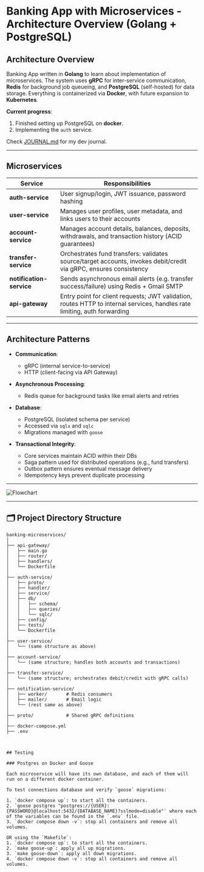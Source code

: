 # Banking App with Microservices - Architecture Overview (Golang + PostgreSQL)

## Architecture Overview

Banking App written in **Golang** to learn about implementation of microservices. The system uses **gRPC** for inter-service communication, **Redis** for background job queueing, and **PostgreSQL** (self-hosted) for data storage. Everything is containerized via **Docker**, with future expansion to **Kubernetes**.

**Current progress**: 

1. Finished setting up PostgreSQL on **docker**.
2. Implementing the `auth` service.

Check [JOURNAL.md](./JOURNAL.md) for my dev journal.

---
## Microservices

| Service                   | Responsibilities                                                                 |
|---------------------------|-----------------------------------------------------------------------------------|
| **auth-service**          | User signup/login, JWT issuance, password hashing                 |
| **user-service**          | Manages user profiles, user metadata, and links users to their accounts          |
| **account-service**       | Manages account details, balances, deposits, withdrawals, and transaction history (ACID guarantees) |
| **transfer-service**      | Orchestrates fund transfers: validates source/target accounts, invokes debit/credit via gRPC, ensures consistency |
| **notification-service**  | Sends asynchronous email alerts (e.g. transfer success/failure) using Redis + Gmail SMTP |
| **api-gateway**           | Entry point for client requests; JWT validation, routes HTTP to internal services, handles rate limiting, auth forwarding |

---

## Architecture Patterns

- **Communication**:  
  - gRPC (internal service-to-service)  
  - HTTP (client-facing via API Gateway)

- **Asynchronous Processing**:  
  - Redis queue for background tasks like email alerts and retries

- **Database**:  
  - PostgreSQL (isolated schema per service)  
  - Accessed via `sqlx` and `sqlc`  
  - Migrations managed with `goose`

- **Transactional Integrity**:  
  - Core services maintain ACID within their DBs  
  - Saga pattern used for distributed operations (e.g., fund transfers)  
  - Outbox pattern ensures eventual message delivery  
  - Idempotency keys prevent duplicate processing

---

![Flowchart](https://www.mermaidchart.com/raw/48a2029d-139d-4572-b015-3b6bcbcac784?theme=light&version=v0.1&format=svg)

---

## 🗂️ Project Directory Structure

```text
banking-microservices/
│
├── api-gateway/
│   ├── main.go
│   ├── router/
│   ├── handlers/
│   └── Dockerfile
│
├── auth-service/
│   ├── proto/
│   ├── handler/
│   ├── service/
│   ├── db/
│   │   ├── schema/
│   │   ├── queries/
│   │   └── sqlc/
│   ├── config/
│   ├── tests/
│   └── Dockerfile
│
├── user-service/
│   └── (same structure as above)
│
├── account-service/
│   └── (same structure; handles both accounts and transactions)
│
├── transfer-service/
│   └── (same structure; orchestrates debit/credit with gRPC calls)
│
├── notification-service/
│   ├── worker/       # Redis consumers
│   ├── mailer/       # Email logic
│   └── (rest same as above)
│
├── proto/            # Shared gRPC definitions
│
├── docker-compose.yml
├── .env



## Testing

### Postgres on Docker and Goose

Each microservice will have its own database, and each of them will run on a different docker container.

To test connections database and verify `goose` migrations:

1. `docker compose up`: to start all the containers.
2. `goose postgres "postgres://{USER}:{PASSWORD}@localhost:5432/{DATABASE_NAME}?sslmode=disable"` where each of the variables can be found in the `.env` file.
3. `docker compose down -v`: stop all containers and remove all volumes.

OR using the `Makefile`:
1. `docker compose up`: to start all the containers.
2. `make goose-up`: apply all up migrations.
3. `make goose-down`: apply all down migrations.
4. `docker compose down -v`: stop all containers and remove all volumes.
